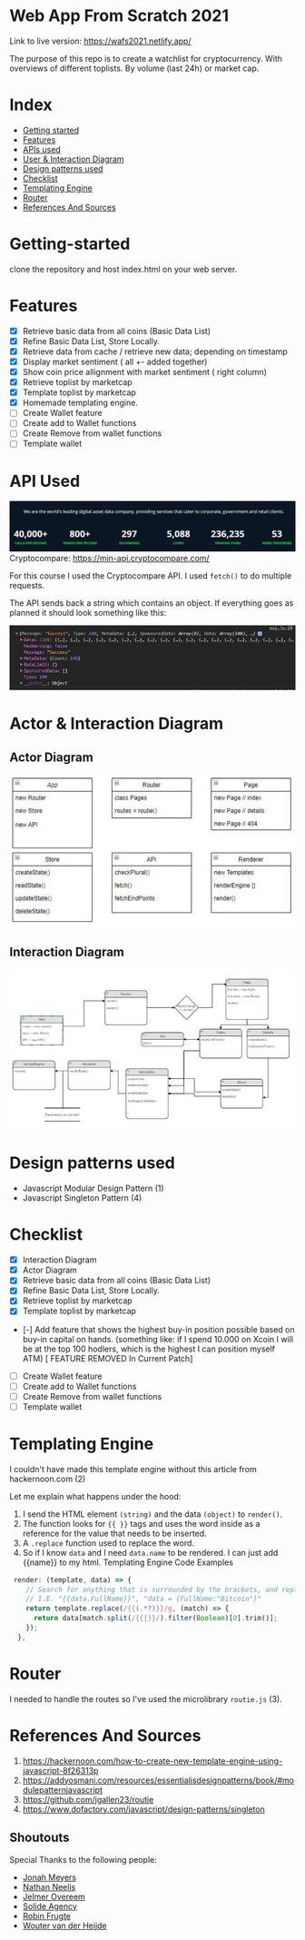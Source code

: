 # Web App From Scratch 2021

Link to live version: https://wafs2021.netlify.app/

The purpose of this repo is to create a watchlist for cryptocurrency. With overviews of different toplists. By volume (last 24h) or market cap.

# Index

- [Getting started](#getting-started)
- [Features](#features)
- [APIs used](#apis-used)
- [User & Interaction Diagram](#user-interaction-diagram)
- [Design patterns used](#design-patterns-used)
- [Checklist](#Checklist)
- [Templating Engine](#templating-engine)
- [Router](#Router)
- [References And Sources](#References-And-Sources)

# Getting-started

clone the repository and host index.html on your web server.

# Features

- [x] Retrieve basic data from all coins (Basic Data List)
- [x] Refine Basic Data List, Store Locally.
- [x] Retrieve data from cache / retrieve new data; depending on timestamp
- [x] Display market sentiment ( all +- added together)
- [x] Show coin price allignment with market sentiment ( right column)
- [x] Retrieve toplist by marketcap
- [x] Template toplist by marketcap
- [x] Homemade templating engine.
- [ ] Create Wallet feature
- [ ] Create add to Wallet functions
- [ ] Create Remove from wallet functions
- [ ] Template wallet

# API Used

![description cryptocompare API](/project/assets/CryptoCompareDescription.JPG)
Cryptocompare: https://min-api.cryptocompare.com/

For this course I used the Cryptocompare API. I used `fetch()` to do multiple requests.

The API sends back a string which contains an object.
If everything goes as planned it should look something like this:

![API Succesfully Retrieved](/project/assets/ApiSucces.JPG)

# Actor & Interaction Diagram

## Actor Diagram

![Actor Diagram](/project/assets/actorDiagram.JPG)

## Interaction Diagram

![Interaction Diagram](/project/assets/interactionDiagram.JPG)

# Design patterns used

- Javascript Modular Design Pattern (1)
- Javascript Singleton Pattern (4)

# Checklist

- [x] Interaction Diagram
- [x] Actor Diagram
- [x] Retrieve basic data from all coins (Basic Data List)
- [x] Refine Basic Data List, Store Locally.
- [x] Retrieve toplist by marketcap
- [x] Template toplist by marketcap
- [-] Add feature that shows the highest buy-in position possible based on buy-in capital on hands.
  (something like: if I spend 10.000 on Xcoin I will be at the top 100 hodlers, which is the highest I can position myself ATM) [ FEATURE REMOVED In Current Patch]
- [ ] Create Wallet feature
- [ ] Create add to Wallet functions
- [ ] Create Remove from wallet functions
- [ ] Template wallet

# Templating Engine

I couldn't have made this template engine without this article from hackernoon.com (2)

Let me explain what happens under the hood:

1. I send the HTML element `(string)` and the data `(object)` to `render()`.
2. The function looks for `{{ }}` tags and uses the word inside as a reference for the value that needs to be inserted.
3. A `.replace` function used to replace the word.
4. So if I know `data` and I need `data.name` to be rendered. I can just add {{name}} to my html.
   Templating Engine Code Examples

```js
 render: (template, data) => {
    // Search for anything that is surrounded by the brackets, and replace it with the name inside data.
    // I.E. "{{data.FullName}}", "data = {FullName:"Bitcoin"}"
    return template.replace(/{{(.*?)}}/g, (match) => {
      return data[match.split(/{{|}}/).filter(Boolean)[0].trim()];
    });
  },
```

# Router

I needed to handle the routes so I've used the microlibrary `routie.js` (3).

# References And Sources

1. https://hackernoon.com/how-to-create-new-template-engine-using-javascript-8f26313p
2. https://addyosmani.com/resources/essentialjsdesignpatterns/book/#modulepatternjavascript
3. https://github.com/jgallen23/routie
4. https://www.dofactory.com/javascript/design-patterns/singleton

## Shoutouts

Special Thanks to the following people:

- [Jonah Meyers](https://github.com/theonejonahgold)
- [Nathan Neelis](https://github.com/NathanNeelis)
- [Jelmer Overeem](https://github.com/Jelmerovereem)
- [Solide Agency](https://github.com/solideagency)
- [Robin Frugte](https://github.com/RobinFrugte97)
- [Wouter van der Heijde](https://github.com/Mokerstier)
